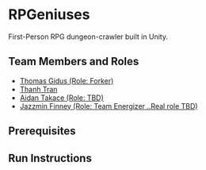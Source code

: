 # RPGeniuses

First-Person RPG dungeon-crawler built in Unity. 

## Team Members and Roles

* [Thomas Gidus (Role: Forker)](https://github.com/dgidus/CIS350-HW2-Gidus)
* [Thanh Tran](https://github.com/thanhtranlk/CIS350-HW2-TRAN)
* [Aidan Takace (Role: TBD)](https://github.com/APTAK00/-CIS350-HW2-Takace)
* [Jazzmin Finney (Role: Team Energizer ..Real role TBD)](https://github.com/JazzminMariah/CIS350-HW2-Finney.git)
## Prerequisites

## Run Instructions
